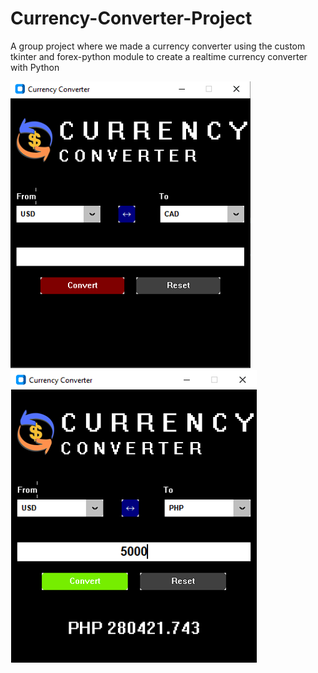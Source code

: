 # Currency-Converter-Project
A group project where we made a currency converter using the custom tkinter and forex-python module to create a realtime currency converter with Python

![image](https://github.com/Yuroki31/Currency-Converter-Project/blob/793290fc36f92e79d34232f3ab912edf211c0502/scrnshot2.png)
![image](https://github.com/Yuroki31/Currency-Converter-Project/blob/793290fc36f92e79d34232f3ab912edf211c0502/scrnshot3.png)

